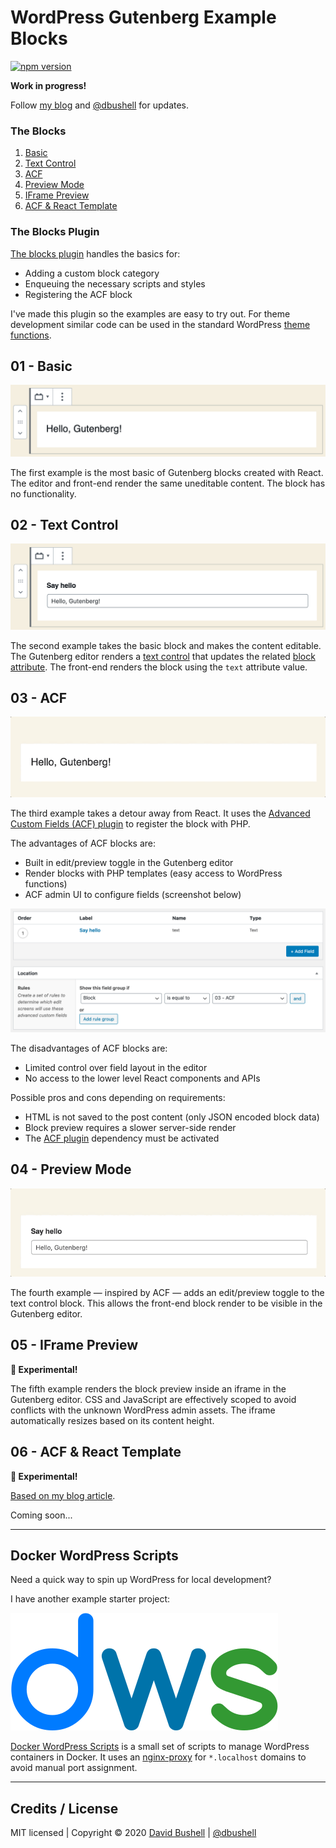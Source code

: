 # WordPress Gutenberg Example Blocks

[![npm version](https://badge.fury.io/js/dbushell-gutenberg-example.svg)](https://badge.fury.io/js/dbushell-gutenberg-example)

**Work in progress!**

Follow [my blog](https://dbushell.com/blog/) and [@dbushell](https://twitter.com/dbushell) for updates.

### The Blocks

  1. [Basic](#01---basic)
  2. [Text Control](#02---text-control)
  3. [ACF](#03---acf)
  4. [Preview Mode](#04---preview-mode)
  5. [IFrame Preview](#05---iframe-preview)
  6. [ACF & React Template](#06---acf--react-template)

### The Blocks Plugin

[The blocks plugin](/blocks-plugin/) handles the basics for:

  * Adding a custom block category
  * Enqueuing the necessary scripts and styles
  * Registering the ACF block

I've made this plugin so the examples are easy to try out. For theme development similar code can be used in the standard WordPress [theme functions](https://developer.wordpress.org/themes/basics/theme-functions/).

## 01 - Basic

![A basic Gutenberg block example](/.github/gutenberg-01-basic.png)

The first example is the most basic of Gutenberg blocks created with React. The editor and front-end render the same uneditable content. The block has no functionality.

## 02 - Text Control

![A Gutenberg block example with a Text Control](/.github/gutenberg-02-text-control.png)

The second example takes the basic block and makes the content editable. The Gutenberg editor renders a [text control](https://github.com/WordPress/gutenberg/tree/master/packages/components/src/text-control) that updates the related [block attribute](https://developer.wordpress.org/block-editor/developers/block-api/block-attributes/). The front-end renders the block using the `text` attribute value.

## 03 - ACF

![A Gutenberg block example registered with the ACF plugin](/.github/gutenberg-03-acf.gif)

The third example takes a detour away from React. It uses the [Advanced Custom Fields (ACF) plugin](https://www.advancedcustomfields.com/) to register the block with PHP.

The advantages of ACF blocks are:

  * Built in edit/preview toggle in the Gutenberg editor
  * Render blocks with PHP templates (easy access to WordPress functions)
  * ACF admin UI to configure fields (screenshot below)

![A Gutenberg block example registered with the ACF plugin](/.github/gutenberg-03-acf-configuration.png)

The disadvantages of ACF blocks are:

  * Limited control over field layout in the editor
  * No access to the lower level React components and APIs

Possible pros and cons depending on requirements:

  * HTML is not saved to the post content (only JSON encoded block data)
  * Block preview requires a slower server-side render
  * The [ACF plugin](https://www.advancedcustomfields.com/) dependency must be activated

## 04 - Preview Mode

![A Gutenberg block example with an edit/preview toggle](/.github/gutenberg-04-preview-mode.gif)

The fourth example — inspired by ACF — adds an edit/preview toggle to the text control block. This allows the front-end block render to be visible in the Gutenberg editor.

## 05 - IFrame Preview

**🧪 Experimental!**

The fifth example renders the block preview inside an iframe in the Gutenberg editor. CSS and JavaScript are effectively scoped to avoid conflicts with the unknown WordPress admin assets. The iframe automatically resizes based on its content height.

## 06 - ACF & React Template

**🧪 Experimental!**

[Based on my blog article](https://dbushell.com/2020/04/24/wordpress-gutenberg-react-and-advanced-custom-fields/).

Coming soon...

* * *

## Docker WordPress Scripts

Need a quick way to spin up WordPress for local development?

I have another example starter project:

[![Docker WordPress Scripts](/.github/dws-logo.svg)](https://github.com/dbushell/docker-wordpress-scripts)

[Docker WordPress Scripts](https://github.com/dbushell/docker-wordpress-scripts) is a small set of scripts to manage WordPress containers in Docker. It uses an [nginx-proxy](https://github.com/jwilder/nginx-proxy/) for `*.localhost` domains to avoid manual port assignment.

* * *

## Credits / License

MIT licensed | Copyright © 2020 [David Bushell](https://dbushell.com) | [@dbushell](https://twitter.com/dbushell)
